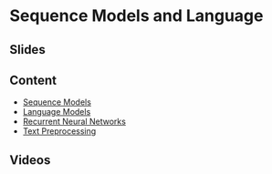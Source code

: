 # Sequence Models and Language

## Slides

## Content

* [Sequence Models](http://en.diveintodeeplearning.org/chapter_recurrent-neural-networks/sequence.html)
* [Language Models](http://en.diveintodeeplearning.org/chapter_recurrent-neural-networks/lang-model.html)
* [Recurrent Neural Networks](http://en.diveintodeeplearning.org/chapter_recurrent-neural-networks/rnn.html)
* [Text Preprocessing](http://en.diveintodeeplearning.org/chapter_recurrent-neural-networks/lang-model-dataset.html)

## Videos
